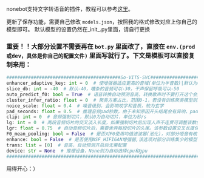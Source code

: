nonebot支持文字转语音的插件，教程可以参考[这里](https://www.bilibili.com/video/BV1SP41127Ar)。

更新了保存功能，需要自己修改 `models.json`，按照我的格式修改对应上你自己的模型即可。
默认模型的设置仍然在_init_.py里面，请自行更换
### 重要！！大部分设置不需要再在 `bot.py` 里面改了，直接在 `env.(prod或dev，具体是你自己的配置文件)` 里面写就行了。下文是模板可以直接复制来用：

```python
##########################################So-VITS-SVC#################################################
enhancer_adaptive_key: int = 0  # 使增强器适应更高的音域(单位为半音数)|默认为0
slice_db: int = -40  # 默认-40，嘈杂的音频可以-30，干声保留呼吸可以-50
auto_predict_f0: bool = True  # 语音转换自动预测音高，转换歌声时不要打开这个会严重跑调
cluster_infer_ratio: float = 0  # 聚类方案占比，范围0-1，若没有训练聚类模型则默认0即可
noice_scale: float = 0.4  # 噪音级别，会影响咬字和音质，较为玄学
pad_seconds: float = 0.5  # 推理音频pad秒数，由于未知原因开头结尾会有异响，pad一小段静音段后就不会出现
clip: int = 0  # 音频强制切片，默认0为自动切片，单位为秒/s
lg: int = 0  # 两段音频切片的交叉淡入长度，如果强制切片后出现人声不连贯可调整该数值，如果连贯建议采用默认值0，单位为秒
lgr: float = 0.75  # 自动音频切片后，需要舍弃每段切片的头尾。该参数设置交叉长度保留的比例，范围0-1,左开右闭
F0_mean_pooling: bool = False  # 是否对F0使用均值滤波器(池化)，对部分哑音有改善。注意，启动该选项会导致推理速度下降，默认关闭
enhance: bool = False  # 是否使用NSF_HIFIGAN增强器,该选项对部分训练集少的模型有一定的音质增强效果，但是对训练好的模型有反面效果，默认关闭
trans: list = [0]  # 音高，自动预测开启后无需配置
device: str = None  # 推理设备，None则为自动选择cpu和gpu
####################################################################################################
```

用得开心：）
